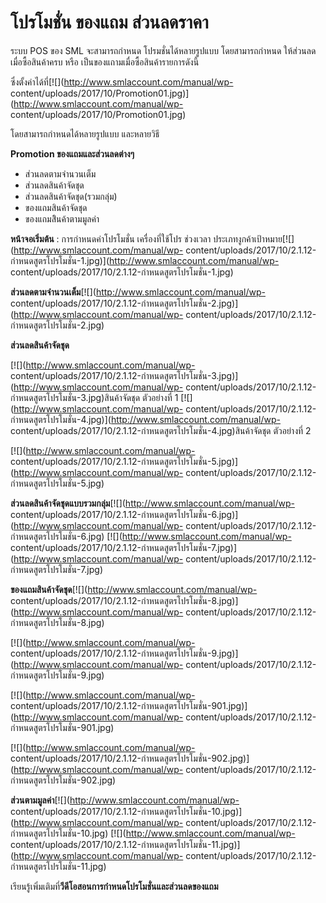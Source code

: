 # โปรโมชั่น ของแถม ส่วนลดราคา

ระบบ POS ของ SML จะสามารถกำหนด โปรมชั่นได้หลายรูปแบบ โดยสามารถกำหนด
ให้ส่วนลดเมื่อซื้อสินค้าครบ หรือ เป็นของแถามเมื่อซื้อสินค้ารายการดังนี้

ซึ่งตั้งค่าได้ที่[![](http://www.smlaccount.com/manual/wp-
content/uploads/2017/10/Promotion01.jpg)](http://www.smlaccount.com/manual/wp-
content/uploads/2017/10/Promotion01.jpg)

โดยสามารถกำหนดได้หลายรูปแบบ และหลายวิธี

**Promotion ของแถมและส่วนลดต่างๆ**

  * ส่วนลดตามจำนวนเต็ม
  * ส่วนลดสินค้าจัดชุด
  * ส่วนลดสินค้าจัดชุด(รวมกลุ่ม)
  * ของแถมสินค้าจัดชุด
  * ของแถมสิินค้าตามมูลค่า

**หน้าจอเริ่มต้น** : การกำหนดค่าโปรโมชั่น เครื่องที่ใช้โปร ช่วงเวลา
ประเภทงูกค้าเป้าหมาย[![](http://www.smlaccount.com/manual/wp-
content/uploads/2017/10/2.1.12-กำหนดสูตรโปรโมชั่น-1.jpg)](http://www.smlaccount.com/manual/wp-
content/uploads/2017/10/2.1.12-กำหนดสูตรโปรโมชั่น-1.jpg)

**ส่วนลดตามจำนวนเต็ม**[![](http://www.smlaccount.com/manual/wp-
content/uploads/2017/10/2.1.12-กำหนดสูตรโปรโมชั่น-2.jpg)](http://www.smlaccount.com/manual/wp-
content/uploads/2017/10/2.1.12-กำหนดสูตรโปรโมชั่น-2.jpg)



**ส่วนลดสินค้าจัดชุด**

[![](http://www.smlaccount.com/manual/wp-
content/uploads/2017/10/2.1.12-กำหนดสูตรโปรโมชั่น-3.jpg)](http://www.smlaccount.com/manual/wp-
content/uploads/2017/10/2.1.12-กำหนดสูตรโปรโมชั่น-3.jpg)สินค้าจัดชุด
ตัวอย่างที่ 1 [![](http://www.smlaccount.com/manual/wp-
content/uploads/2017/10/2.1.12-กำหนดสูตรโปรโมชั่น-4.jpg)](http://www.smlaccount.com/manual/wp-
content/uploads/2017/10/2.1.12-กำหนดสูตรโปรโมชั่น-4.jpg)สินค้าจัดชุด
ตัวอย่างที่ 2

[![](http://www.smlaccount.com/manual/wp-
content/uploads/2017/10/2.1.12-กำหนดสูตรโปรโมชั่น-5.jpg)](http://www.smlaccount.com/manual/wp-
content/uploads/2017/10/2.1.12-กำหนดสูตรโปรโมชั่น-5.jpg)



**ส่วนลดสินค้าจัดชุดแบบรวมกลุ่ม**[![](http://www.smlaccount.com/manual/wp-
content/uploads/2017/10/2.1.12-กำหนดสูตรโปรโมชั่น-6.jpg)](http://www.smlaccount.com/manual/wp-
content/uploads/2017/10/2.1.12-กำหนดสูตรโปรโมชั่น-6.jpg)
[![](http://www.smlaccount.com/manual/wp-
content/uploads/2017/10/2.1.12-กำหนดสูตรโปรโมชั่น-7.jpg)](http://www.smlaccount.com/manual/wp-
content/uploads/2017/10/2.1.12-กำหนดสูตรโปรโมชั่น-7.jpg)



**ของแถมสินค้าจัดชุด**[![](http://www.smlaccount.com/manual/wp-
content/uploads/2017/10/2.1.12-กำหนดสูตรโปรโมชั่น-8.jpg)](http://www.smlaccount.com/manual/wp-
content/uploads/2017/10/2.1.12-กำหนดสูตรโปรโมชั่น-8.jpg)

[![](http://www.smlaccount.com/manual/wp-
content/uploads/2017/10/2.1.12-กำหนดสูตรโปรโมชั่น-9.jpg)](http://www.smlaccount.com/manual/wp-
content/uploads/2017/10/2.1.12-กำหนดสูตรโปรโมชั่น-9.jpg)



[![](http://www.smlaccount.com/manual/wp-
content/uploads/2017/10/2.1.12-กำหนดสูตรโปรโมชั่น-901.jpg)](http://www.smlaccount.com/manual/wp-
content/uploads/2017/10/2.1.12-กำหนดสูตรโปรโมชั่น-901.jpg)

[![](http://www.smlaccount.com/manual/wp-
content/uploads/2017/10/2.1.12-กำหนดสูตรโปรโมชั่น-902.jpg)](http://www.smlaccount.com/manual/wp-
content/uploads/2017/10/2.1.12-กำหนดสูตรโปรโมชั่น-902.jpg)



**ส่วนตามมูลค่า**[![](http://www.smlaccount.com/manual/wp-
content/uploads/2017/10/2.1.12-กำหนดสูตรโปรโมชั่น-10.jpg)](http://www.smlaccount.com/manual/wp-
content/uploads/2017/10/2.1.12-กำหนดสูตรโปรโมชั่น-10.jpg)
[![](http://www.smlaccount.com/manual/wp-
content/uploads/2017/10/2.1.12-กำหนดสูตรโปรโมชั่น-11.jpg)](http://www.smlaccount.com/manual/wp-
content/uploads/2017/10/2.1.12-กำหนดสูตรโปรโมชั่น-11.jpg)



เรียนรู้เพิ่มเติมที่**วีดีโอสอนการกำหนดโปรโมชั่นและส่วนลดของแถม**



